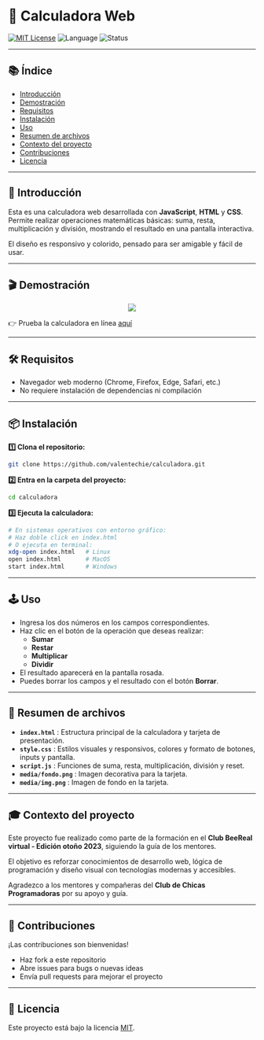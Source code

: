 # 🔢 Calculadora Web

[![MIT License](https://img.shields.io/badge/License-MIT-blue.svg)](LICENSE)
![Language](https://img.shields.io/badge/JavaScript-yellow)
![Status](https://img.shields.io/badge/status-active-brightgreen)

---

## 📚 Índice
- [Introducción](#-introducción)
- [Demostración](#-demostración)
- [Requisitos](#-requisitos)
- [Instalación](#-instalación)
- [Uso](#-uso)
- [Resumen de archivos](#-resumen-de-archivos)
- [Contexto del proyecto](#-contexto-del-proyecto)
- [Contribuciones](#-contribuciones)
- [Licencia](#-licencia)

---

## 🚀 Introducción

Esta es una calculadora web desarrollada con **JavaScript**, **HTML** y **CSS**. Permite realizar operaciones matemáticas básicas: suma, resta, multiplicación y división, mostrando el resultado en una pantalla interactiva.  

El diseño es responsivo y colorido, pensado para ser amigable y fácil de usar.

---

## 🎬 Demostración

<p align="center">
  <img src="https://github.com/user-attachments/assets/95f322f3-e2be-49fb-bdb8-ac52dbf177ce" />
</p>

👉 Prueba la calculadora en línea [aquí](https://valentechie.github.io/calculadora/)

---

## 🛠️ Requisitos

- Navegador web moderno (Chrome, Firefox, Edge, Safari, etc.)
- No requiere instalación de dependencias ni compilación

---

## 📦 Instalación

**1️⃣ Clona el repositorio:**
```bash
git clone https://github.com/valentechie/calculadora.git
```

**2️⃣ Entra en la carpeta del proyecto:**
```bash
cd calculadora
```

**3️⃣ Ejecuta la calculadora:**
```bash
# En sistemas operativos con entorno gráfico:
# Haz doble click en index.html
# O ejecuta en terminal:
xdg-open index.html   # Linux
open index.html       # MacOS
start index.html      # Windows
```

---

## 🕹️ Uso

- Ingresa los dos números en los campos correspondientes.
- Haz clic en el botón de la operación que deseas realizar:
   - **Sumar**
   - **Restar**
   - **Multiplicar**
   - **Dividir**
- El resultado aparecerá en la pantalla rosada.
- Puedes borrar los campos y el resultado con el botón **Borrar**.

---

## 📁 Resumen de archivos

- **`index.html`** : Estructura principal de la calculadora y tarjeta de presentación.
- **`style.css`**  : Estilos visuales y responsivos, colores y formato de botones, inputs y pantalla.
- **`script.js`**  : Funciones de suma, resta, multiplicación, división y reset.
- **`media/fondo.png`** : Imagen decorativa para la tarjeta.
- **`media/img.png`**   : Imagen de fondo en la tarjeta.

---

## 🎓 Contexto del proyecto

Este proyecto fue realizado como parte de la formación en el **Club BeeReal virtual - Edición otoño 2023**, siguiendo la guía de los mentores.  

El objetivo es reforzar conocimientos de desarrollo web, lógica de programación y diseño visual con tecnologías modernas y accesibles.

Agradezco a los mentores y compañeras del **Club de Chicas Programadoras** por su apoyo y guía.

---

## 🤝 Contribuciones

¡Las contribuciones son bienvenidas!  
- Haz fork a este repositorio  
- Abre issues para bugs o nuevas ideas  
- Envía pull requests para mejorar el proyecto

---

## 📄 Licencia

Este proyecto está bajo la licencia [MIT](LICENSE).
